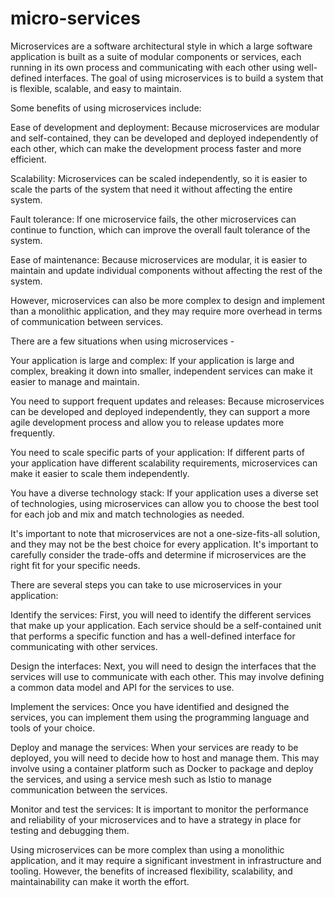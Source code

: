# micro-services

Microservices are a software architectural style in which a large software application is built as a suite of modular components or services, each running in its own process and communicating with each other using well-defined interfaces. The goal of using microservices is to build a system that is flexible, scalable, and easy to maintain.

Some benefits of using microservices include:

Ease of development and deployment: Because microservices are modular and self-contained, they can be developed and deployed independently of each other, which can make the development process faster and more efficient.

Scalability: Microservices can be scaled independently, so it is easier to scale the parts of the system that need it without affecting the entire system.

Fault tolerance: If one microservice fails, the other microservices can continue to function, which can improve the overall fault tolerance of the system.

Ease of maintenance: Because microservices are modular, it is easier to maintain and update individual components without affecting the rest of the system.

However, microservices can also be more complex to design and implement than a monolithic application, and they may require more overhead in terms of communication between services.

There are a few situations when using microservices -

Your application is large and complex: If your application is large and complex, breaking it down into smaller, independent services can make it easier to manage and maintain.

You need to support frequent updates and releases: Because microservices can be developed and deployed independently, they can support a more agile development process and allow you to release updates more frequently.

You need to scale specific parts of your application: If different parts of your application have different scalability requirements, microservices can make it easier to scale them independently.

You have a diverse technology stack: If your application uses a diverse set of technologies, using microservices can allow you to choose the best tool for each job and mix and match technologies as needed.

It's important to note that microservices are not a one-size-fits-all solution, and they may not be the best choice for every application. It's important to carefully consider the trade-offs and determine if microservices are the right fit for your specific needs.

There are several steps you can take to use microservices in your application:

Identify the services: First, you will need to identify the different services that make up your application. Each service should be a self-contained unit that performs a specific function and has a well-defined interface for communicating with other services.

Design the interfaces: Next, you will need to design the interfaces that the services will use to communicate with each other. This may involve defining a common data model and API for the services to use.

Implement the services: Once you have identified and designed the services, you can implement them using the programming language and tools of your choice.

Deploy and manage the services: When your services are ready to be deployed, you will need to decide how to host and manage them. This may involve using a container platform such as Docker to package and deploy the services, and using a service mesh such as Istio to manage communication between the services.

Monitor and test the services: It is important to monitor the performance and reliability of your microservices and to have a strategy in place for testing and debugging them.

Using microservices can be more complex than using a monolithic application, and it may require a significant investment in infrastructure and tooling. However, the benefits of increased flexibility, scalability, and maintainability can make it worth the effort.
